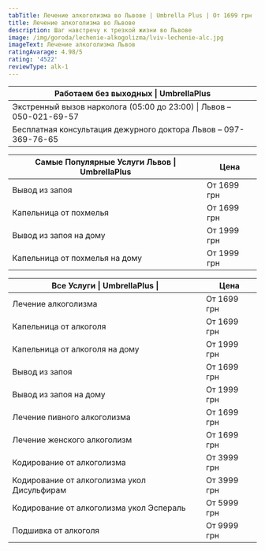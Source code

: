 ```yaml
---
tabTitle: Лечение алкоголизма во Львове | Umbrella Plus | От 1699 грн
title: Лечение алкоголизма во Львове
description: Шаг навстречу к трезкой жизни во Львове
image: /img/goroda/lechenie-alkogolizma/lviv-lechenie-alc.jpg
imageText: Лечение алкоголизма Львов
ratingAvarage: 4.98/5
rating: '4522'
reviewType: alk-1
---
```


| Работаем без выходных \| UmbrellaPlus                                |
| -------------------------------------------------------------------- |
| Экстренный вызов нарколога (05:00 до 23:00) \| Львов – 050-021-69-57 |
| Бесплатная консультация дежурного доктора Львов – 097-369-76-65      |

| Самые Популярные Услуги Львов \| UmbrellaPlus | Цена        |
| --------------------------------------------- | ----------- |
| Вывод из запоя                                | От 1699 грн |
| Капельница от похмелья                        | От 1699 грн |
| Вывод из запоя на дому                        | От 1999 грн |
| Капельница от похмелья на дому                | От 1999 грн |

| Все Услуги \| UmbrellaPlus \|               | Цена        |
| ------------------------------------------- | ----------- |
| Лечение алкоголизма                         | От 1699 грн |
| Капельница от алкоголя                      | От 1699 грн |
| Капельница от алкоголя на дому              | От 1999 грн |
| Вывод из запоя                              | От 1699 грн |
| Вывод из запоя на дому                      | От 1999 грн |
| Лечение пивного алкоголизма                 | От 1699 грн |
| Лечение женского алкоголизм                 | От 1699 грн |
| Кодирование от алкоголизма                  | От 3999 грн |
| Кодирование от алкоголизма укол Дисульфирам | От 3999 грн |
| Кодирование от алкоголизма укол Эспераль    | От 5999 грн |
| Подшивка от алкоголя                        | От 9999 грн |
